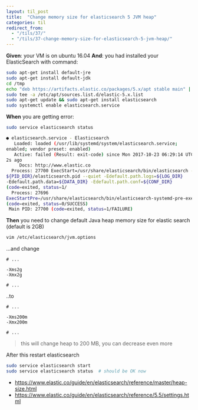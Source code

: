 ```yaml
---
layout: til_post
title:  "Change memory size for elasticsearch 5 JVM heap"
categories: til
redirect_from:
  - "/tils/37/"
  - "/tils/37-change-memory-size-for-elasticsearch-5-jvm-heap/"
---
```


**Given**: your VM is on  ubuntu 16.04 
**And**: you had installed your ElasticSearch with command:

```bash
sudo apt-get install default-jre
sudo apt-get install default-jdk
cd /tmp
echo "deb https://artifacts.elastic.co/packages/5.x/apt stable main" |
sudo tee -a /etc/apt/sources.list.d/elastic-5.x.list
sudo apt-get update && sudo apt-get install elasticsearch
sudo systemctl enable elasticsearch.service
```

**When** you are getting error:


```bash
sudo service elasticsearch status

● elasticsearch.service - Elasticsearch
   Loaded: loaded (/usr/lib/systemd/system/elasticsearch.service;
enabled; vendor preset: enabled)
   Active: failed (Result: exit-code) since Mon 2017-10-23 06:29:14 UTC;
2s ago
     Docs: http://www.elastic.co
  Process: 27700 ExecStart=/usr/share/elasticsearch/bin/elasticsearch -p
${PID_DIR}/elasticsearch.pid --quiet -Edefault.path.logs=${LOG_DIR}
-Edefault.path.data=${DATA_DIR} -Edefault.path.conf=${CONF_DIR}
(code=exited, status=1/
  Process: 27696
ExecStartPre=/usr/share/elasticsearch/bin/elasticsearch-systemd-pre-exec
(code=exited, status=0/SUCCESS)
 Main PID: 27700 (code=exited, status=1/FAILURE)
```

**Then** you need to change default Java heap  memory size  for elastic
search (default is 2GB)


```bash
vim /etc/elasticsearch/jvm.options
```

...and change

```
# ...

-Xms2g
-Xmx2g

# ...
```

..to

```
# ...

-Xms200m
-Xmx200m

# ...
```

> this will change heap to 200 MB, you can decrease even more 


After this restart elasticsearch

```bash
sudo service elasticsearch start
sudo service elasticsearch status  # should be OK now
```


* https://www.elastic.co/guide/en/elasticsearch/reference/master/heap-size.html
* https://www.elastic.co/guide/en/elasticsearch/reference/5.5/settings.html

